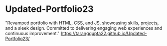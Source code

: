# Updated-Portfolio23
"Revamped portfolio with HTML, CSS, and JS, showcasing skills, projects, and a sleek design. Committed to delivering engaging web experiences and continuous improvement."
https://taranggupta22.github.io/Updated-Portfolio23/
